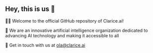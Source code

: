 ## Hey, this is us 👋

🙋‍♀️ Welcome to the official GitHub repository of Clarice.ai! 

🚀 We are an innovative artificial intelligence organization dedicated to advancing AI technology and making it accessible to all 

🦦 Get in touch with us at ola@clarice.ai
